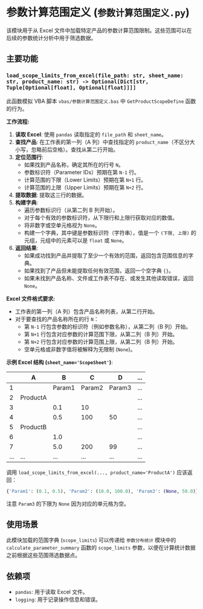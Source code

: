 # 参数计算范围定义 (`参数计算范围定义.py`)

该模块用于从 Excel 文件中加载特定产品的参数计算范围限制。这些范围可以在后续的参数统计分析中用于筛选数据。

## 主要功能

### `load_scope_limits_from_excel(file_path: str, sheet_name: str, product_name: str) -> Optional[Dict[str, Tuple[Optional[float], Optional[float]]]]`

此函数模拟 VBA 脚本 `vbas/参数计算范围定义.bas` 中 `GetProductScopeDefine` 函数的行为。

**工作流程:**

1.  **读取 Excel**: 使用 `pandas` 读取指定的 `file_path` 和 `sheet_name`。
2.  **查找产品**: 在工作表的第一列（A 列）中查找指定的 `product_name`（不区分大小写，忽略前后空格）。查找从第二行开始。
3.  **定位范围行**:
    *   如果找到产品名称，确定其所在的行号 `N`。
    *   参数标识符（Parameter IDs）预期在第 `N-1` 行。
    *   计算范围的下限（Lower Limits）预期在第 `N+1` 行。
    *   计算范围的上限（Upper Limits）预期在第 `N+2` 行。
4.  **提取数据**: 提取这三行的数据。
5.  **构建字典**:
    *   遍历参数标识行（从第二列 B 列开始）。
    *   对于每个有效的参数标识符，从下限行和上限行获取对应的数值。
    *   将非数字或空单元格视为 `None`。
    *   构建一个字典，其中键是参数标识符（字符串），值是一个 `(下限, 上限)` 的元组，元组中的元素可以是 `float` 或 `None`。
6.  **返回结果**:
    *   如果成功找到产品并提取了至少一个有效的范围，返回包含范围信息的字典。
    *   如果找到了产品但未能提取任何有效范围，返回一个空字典 `{}`。
    *   如果未找到产品名称、文件或工作表不存在、或发生其他读取错误，返回 `None`。

**Excel 文件格式要求:**

*   工作表的第一列（A 列）包含产品名称列表，从第二行开始。
*   对于要查找的产品名称所在的行 `N`：
    *   第 `N-1` 行包含参数的标识符（例如参数名称），从第二列（B 列）开始。
    *   第 `N+1` 行包含对应参数的计算范围下限，从第二列（B 列）开始。
    *   第 `N+2` 行包含对应参数的计算范围上限，从第二列（B 列）开始。
    *   空单元格或非数字值将被解释为无限制 (`None`)。

**示例 Excel 结构 (`sheet_name='ScopeSheet'`)**:

|     | A          | B       | C      | D       | ... |
| --- | ---------- | ------- | ------ | ------- | --- |
| 1   |            | Param1  | Param2 | Param3  | ... |
| 2   | ProductA   |         |        |         | ... | <- 假设查找 ProductA，此为行 N=2
| 3   |            | 0.1     | 10     |         | ... | <- 下限行 (N+1)
| 4   |            | 0.5     | 100    | 50      | ... | <- 上限行 (N+2)
| 5   | ProductB   |         |        |         | ... |
| 6   |            | 1.0     |        |         | ... |
| 7   |            | 5.0     | 200    | 99      | ... |
| ... | ...        | ...     | ...    | ...     | ... |

调用 `load_scope_limits_from_excel(..., product_name='ProductA')` 应该返回：
```python
{'Param1': (0.1, 0.5), 'Param2': (10.0, 100.0), 'Param3': (None, 50.0)}
```
注意 `Param3` 的下限为 `None` 因为对应的单元格为空。

## 使用场景

此模块加载的范围字典 (`scope_limits`) 可以传递给 `参数分布统计` 模块中的 `calculate_parameter_summary` 函数的 `scope_limits` 参数，以便在计算统计数据之前根据这些范围筛选数据点。

## 依赖项

*   `pandas`: 用于读取 Excel 文件。
*   `logging`: 用于记录操作信息和错误。 